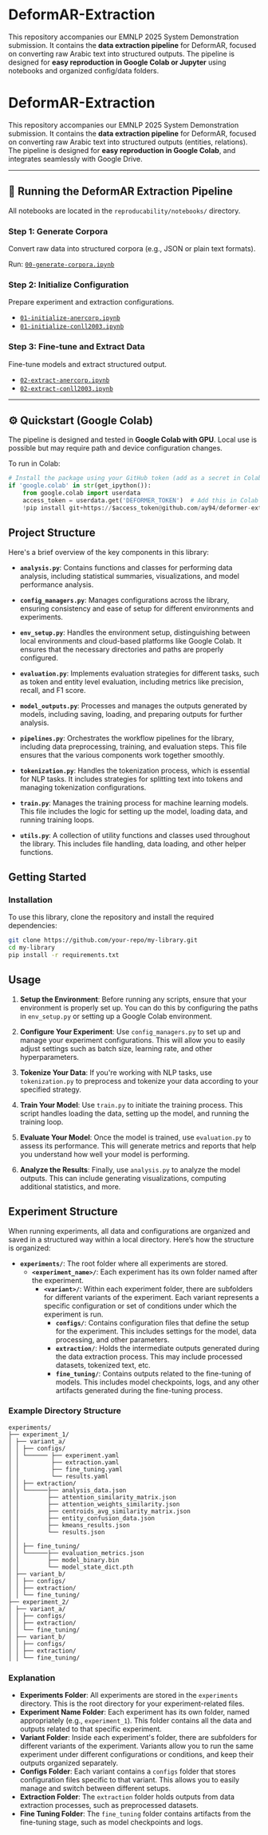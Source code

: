 # DeformAR-Extraction
This repository accompanies our EMNLP 2025 System Demonstration submission. It contains the **data extraction pipeline** for DeformAR, focused on converting raw Arabic text into structured outputs. The pipeline is designed for **easy reproduction in Google Colab or Jupyter** using notebooks and organized config/data folders.

# DeformAR-Extraction

This repository accompanies our EMNLP 2025 System Demonstration submission. It contains the **data extraction pipeline** for DeformAR, focused on converting raw Arabic text into structured outputs (entities, relations). The pipeline is designed for **easy reproduction in Google Colab**, and integrates seamlessly with Google Drive.

---

## 🧪 Running the DeformAR Extraction Pipeline

All notebooks are located in the `reproducability/notebooks/` directory.

### Step 1: Generate Corpora
Convert raw data into structured corpora (e.g., JSON or plain text formats).

Run: [`00-generate-corpora.ipynb`](reproducability/notebooks/00-generate-corpora.ipynb)

### Step 2: Initialize Configuration
Prepare experiment and extraction configurations.

- [`01-initialize-anercorp.ipynb`](reproducability/notebooks/01-initialize-anercorp.ipynb)
- [`01-initialize-conll2003.ipynb`](reproducability/notebooks/01-initialize-conll2003.ipynb)

### Step 3: Fine-tune and Extract Data
Fine-tune models and extract structured output.

- [`02-extract-anercorp.ipynb`](reproducability/notebooks/02-extract-anercorp.ipynb)
- [`02-extract-conll2003.ipynb`](reproducability/notebooks/02-extract-conll2003.ipynb)

---

## ⚙️ Quickstart (Google Colab)

The pipeline is designed and tested in **Google Colab with GPU**. Local use is possible but may require path and device configuration changes.

To run in Colab:

```python
# Install the package using your GitHub token (add as a secret in Colab)
if 'google.colab' in str(get_ipython()):
    from google.colab import userdata
    access_token = userdata.get('DEFORMER_TOKEN')  # Add this in Colab > Secrets
    !pip install git+https://$access_token@github.com/ay94/deformer-extraction.git@main
```
## Project Structure

Here's a brief overview of the key components in this library:

- **`analysis.py`**: Contains functions and classes for performing data analysis, including statistical summaries, visualizations, and model performance analysis.

- **`config_managers.py`**: Manages configurations across the library, ensuring consistency and ease of setup for different environments and experiments.

- **`env_setup.py`**: Handles the environment setup, distinguishing between local environments and cloud-based platforms like Google Colab. It ensures that the necessary directories and paths are properly configured.

- **`evaluation.py`**: Implements evaluation strategies for different tasks, such as token and entity level evaluation, including metrics like precision, recall, and F1 score.

- **`model_outputs.py`**: Processes and manages the outputs generated by models, including saving, loading, and preparing outputs for further analysis.

- **`pipelines.py`**: Orchestrates the workflow pipelines for the library, including data preprocessing, training, and evaluation steps. This file ensures that the various components work together smoothly.

- **`tokenization.py`**: Handles the tokenization process, which is essential for NLP tasks. It includes strategies for splitting text into tokens and managing tokenization configurations.

- **`train.py`**: Manages the training process for machine learning models. This file includes the logic for setting up the model, loading data, and running training loops.

- **`utils.py`**: A collection of utility functions and classes used throughout the library. This includes file handling, data loading, and other helper functions.

## Getting Started

### Installation

To use this library, clone the repository and install the required dependencies:

```bash
git clone https://github.com/your-repo/my-library.git
cd my-library
pip install -r requirements.txt
```

## Usage

1. **Setup the Environment**: Before running any scripts, ensure that your environment is properly set up. You can do this by configuring the paths in `env_setup.py` or setting up a Google Colab environment.

2. **Configure Your Experiment**: Use `config_managers.py` to set up and manage your experiment configurations. This will allow you to easily adjust settings such as batch size, learning rate, and other hyperparameters.

3. **Tokenize Your Data**: If you're working with NLP tasks, use `tokenization.py` to preprocess and tokenize your data according to your specified strategy.

4. **Train Your Model**: Use `train.py` to initiate the training process. This script handles loading the data, setting up the model, and running the training loop.

5. **Evaluate Your Model**: Once the model is trained, use `evaluation.py` to assess its performance. This will generate metrics and reports that help you understand how well your model is performing.

6. **Analyze the Results**: Finally, use `analysis.py` to analyze the model outputs. This can include generating visualizations, computing additional statistics, and more.

## Experiment Structure

When running experiments, all data and configurations are organized and saved in a structured way within a local directory. Here’s how the structure is organized:

- **`experiments/`**: The root folder where all experiments are stored.
  - **`<experiment_name>/`**: Each experiment has its own folder named after the experiment.
    - **`<variant>/`**: Within each experiment folder, there are subfolders for different variants of the experiment. Each variant represents a specific configuration or set of conditions under which the experiment is run.
      - **`configs/`**: Contains configuration files that define the setup for the experiment. This includes settings for the model, data processing, and other parameters.
      - **`extraction/`**: Holds the intermediate outputs generated during the data extraction process. This may include processed datasets, tokenized text, etc.
      - **`fine_tuning/`**: Contains outputs related to the fine-tuning of models. This includes model checkpoints, logs, and any other artifacts generated during the fine-tuning process.

### Example Directory Structure


```
experiments/
├── experiment_1/
│ ├── variant_a/
│ │ ├── configs/
│ │	└──────	├── experiment.yaml
│ │ 	 	├── extraction.yaml
│ │ 	 	├── fine_tuning.yaml
│ │ 		└── results.yaml
│ │ ├── extraction/
│ │	└──────├── analysis_data.json
│ │ 	   ├── attention_similarity_matrix.json
│ │ 	   ├── attention_weights_similarity.json
│ │ 	   ├── centroids_avg_similarity_matrix.json
│ │ 	   ├── entity_confusion_data.json
│ │ 	   ├── kmeans_results.json
│ │ 	   └── results.json
│ │			
│ │ ├── fine_tuning/
│ │	└──────├── evaluation_metrics.json
│ │ 	   ├── model_binary.bin
│ │ 	   └── model_state_dict.pth
│ ├── variant_b/
│ │ ├── configs/
│ │ ├── extraction/
│ │ └── fine_tuning/
├── experiment_2/
│ ├── variant_a/
│ │ ├── configs/
│ │ ├── extraction/
│ │ └── fine_tuning/
│ ├── variant_b/
│ │ ├── configs/
│ │ ├── extraction/
│ │ └── fine_tuning/
```


### Explanation

- **Experiments Folder**: All experiments are stored in the `experiments` directory. This is the root directory for your experiment-related files.
- **Experiment Name Folder**: Each experiment has its own folder, named appropriately (e.g., `experiment_1`). This folder contains all the data and outputs related to that specific experiment.
- **Variant Folder**: Inside each experiment's folder, there are subfolders for different variants of the experiment. Variants allow you to run the same experiment under different configurations or conditions, and keep their outputs organized separately.
- **Configs Folder**: Each variant contains a `configs` folder that stores configuration files specific to that variant. This allows you to easily manage and switch between different setups.
- **Extraction Folder**: The `extraction` folder holds outputs from data extraction processes, such as preprocessed datasets.
- **Fine Tuning Folder**: The `fine_tuning` folder contains artifacts from the fine-tuning stage, such as model checkpoints and logs.


